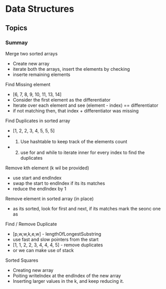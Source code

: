 # Data Structures 

## Topics

### Summay
 
Merge two sorted arrays 
- Create new array
- iterate both the arrays, insert the elements by checking 
- inserte remaining elements 

Find Missing element  
- [6, 7, 8, 9, 10, 11, 13, 14]
- Consider the first element as the differentiator 
- Iterate over each element and see (element - index) == differentiator 
- if not matching then, that index + differentiator was missing 

Find Duplicates in sorted array 
- [1, 2, 2, 3, 4, 5, 5, 5]
- 1. Use hashtable to keep track of the elements count
- 2. use for and while to iterate inner for every index to find the duplicates

Remove kth element (k wil be provided)
- use start and endIndex 
- swap the start to endIndex if its its matches 
- reduce the endIndex by 1 

Remove element in sorted array (in place)
- as its sorted, look for first and next, if its matches mark the seonc one as 

Find / Remove Duplicate 
- [p,w,w,k,e,w] - lengthOfLongestSubstring 
- use fast and slow pointers from the start
- [1, 1, 2, 2, 3, 4, 4, 4, 5] - remove duplicates
- or we can make use of stack 

Sorted Squares 
- Creating new array
- Poiting writeIndex at the endIndex of the new array
- Inserting larger values in the k, and keep reducing it. 
